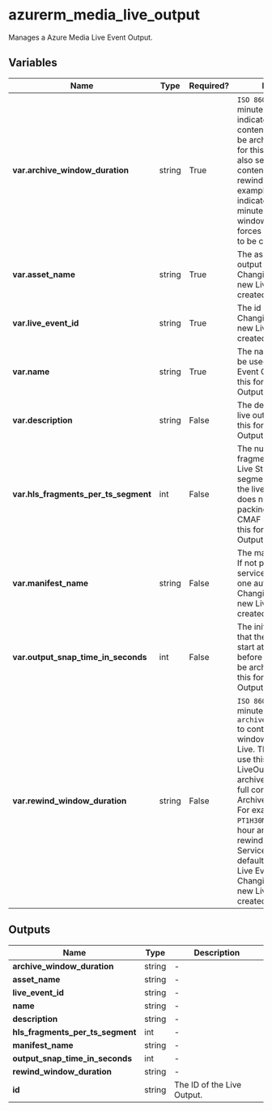 # azurerm_media_live_output

Manages a Azure Media Live Event Output.

## Variables

| Name | Type | Required? |  Description |
| ---- | ---- | --------- |  ----------- |
| **var.archive_window_duration** | string | True | `ISO 8601` time between 1 minute to 25 hours to indicate the maximum content length that can be archived in the asset for this live output. This also sets the maximum content length for the rewind window. For example, use `PT1H30M` to indicate 1 hour and 30 minutes of archive window. Changing this forces a new Live Output to be created. | 
| **var.asset_name** | string | True | The asset that the live output will write to. Changing this forces a new Live Output to be created. | 
| **var.live_event_id** | string | True | The id of the live event. Changing this forces a new Live Output to be created. | 
| **var.name** | string | True | The name which should be used for this Live Event Output. Changing this forces a new Live Output to be created. | 
| **var.description** | string | False | The description of the live output. Changing this forces a new Live Output to be created. | 
| **var.hls_fragments_per_ts_segment** | int | False | The number of fragments in an HTTP Live Streaming (HLS) TS segment in the output of the live event. This value does not affect the packing ratio for HLS CMAF output. Changing this forces a new Live Output to be created. | 
| **var.manifest_name** | string | False | The manifest file name. If not provided, the service will generate one automatically. Changing this forces a new Live Output to be created. | 
| **var.output_snap_time_in_seconds** | int | False | The initial timestamp that the live output will start at, any content before this value will not be archived. Changing this forces a new Live Output to be created. | 
| **var.rewind_window_duration** | string | False | `ISO 8601` time between 1 minute to the duration of `archive_window_duration` to control seek-able window length during Live. The service won't use this property once LiveOutput stops. The archived VOD will have full content with original ArchiveWindowLength. For example, use `PT1H30M` to indicate 1 hour and 30 minutes of rewind window length. Service will use implicit default value 30m only if Live Event enables LL. Changing this forces a new Live Output to be created. | 



## Outputs

| Name | Type | Description |
| ---- | ---- | --------- | 
| **archive_window_duration** | string  | - | 
| **asset_name** | string  | - | 
| **live_event_id** | string  | - | 
| **name** | string  | - | 
| **description** | string  | - | 
| **hls_fragments_per_ts_segment** | int  | - | 
| **manifest_name** | string  | - | 
| **output_snap_time_in_seconds** | int  | - | 
| **rewind_window_duration** | string  | - | 
| **id** | string  | The ID of the Live Output. | 